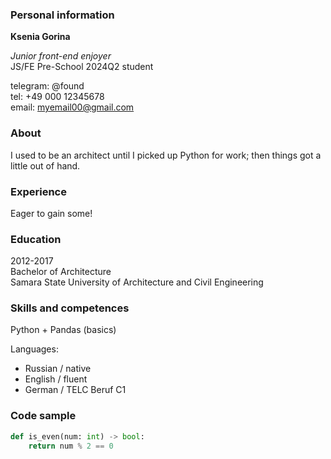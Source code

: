 
### Personal information

**Ksenia Gorina**  

*Junior front-end enjoyer*  
JS/FE Pre-School 2024Q2 student  

telegram: @found  
tel: +49 000 12345678  
email: myemail00@gmail.com


### About

I used to be an architect until I picked up Python for work; 
then things got a little out of hand.


### Experience

Eager to gain some!


### Education

2012-2017  
Bachelor of Architecture  
Samara State University of Architecture and Civil Engineering


### Skills and competences

Python + Pandas (basics)

Languages:
- Russian / native
- English / fluent
- German / TELC Beruf C1


### Code sample

```python
def is_even(num: int) -> bool:
    return num % 2 == 0
```
